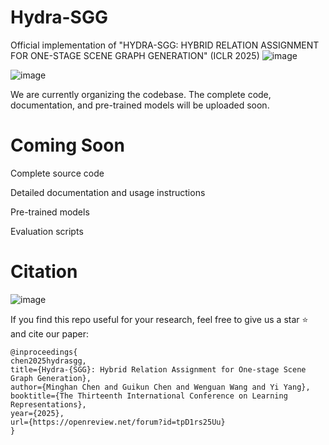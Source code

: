 # Hydra-SGG
Official implementation of "HYDRA-SGG: HYBRID RELATION ASSIGNMENT
FOR ONE-STAGE SCENE GRAPH GENERATION" (ICLR 2025)
![image](https://github.com/user-attachments/assets/4b79d2c3-a238-4e22-a629-4cf7a04065d0)

![image](https://github.com/user-attachments/assets/733392d7-f3fb-4dfa-95ac-fc8995092c63)

We are currently organizing the codebase. The complete code, documentation, and pre-trained models will be uploaded soon.


# Coming Soon
Complete source code

Detailed documentation and usage instructions

Pre-trained models

Evaluation scripts




# Citation
![image](https://github.com/user-attachments/assets/0cda404a-a5eb-41a1-b5a8-0eb5e9e50ebb)

If you find this repo useful for your research, feel free to give us a star ⭐ and cite our paper:
```
@inproceedings{
chen2025hydrasgg,
title={Hydra-{SGG}: Hybrid Relation Assignment for One-stage Scene Graph Generation},
author={Minghan Chen and Guikun Chen and Wenguan Wang and Yi Yang},
booktitle={The Thirteenth International Conference on Learning Representations},
year={2025},
url={https://openreview.net/forum?id=tpD1rs25Uu}
}
```
